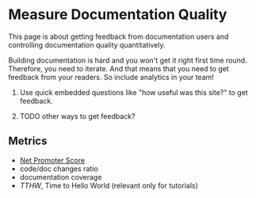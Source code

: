 Measure Documentation Quality
=============================

This page is about getting feedback from documentation users and controlling documentation quality quantitatively.

Building documentation is hard and you won't get it right first time round.
Therefore, you need to iterate. And that means that you need to get feedback
from your readers. So include analytics in your team!

1. Use quick embedded questions like "how useful was this site?" to get
   feedback.

2. TODO other ways to get feedback?

Metrics
-------

- [Net Promoter Score](http://en.wikipedia.org/wiki/Net_Promoter)
- code/doc changes ratio
- documentation coverage
- *TTHW*, Time to Hello World (relevant only for tutorials)